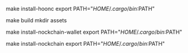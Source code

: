 make install-hoonc
export PATH="$HOME/.cargo/bin:$PATH"

make build
mkdir assets

make install-nockchain-wallet
export PATH="$HOME/.cargo/bin:$PATH"

make install-nockchain
export PATH="$HOME/.cargo/bin:$PATH"